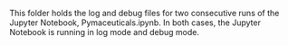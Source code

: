 This folder holds the log and debug files for two consecutive runs of the Jupyter Notebook, Pymaceuticals.ipynb.  In both cases, the Jupyter Notebook is running in log mode and debug mode.
